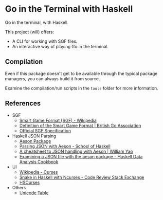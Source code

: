 # Go in the Terminal with Haskell

Go in the terminal, with Haskell.

This project (will) offers:

- A CLI for working with SGF files.
- An interactive way of playing Go in the terminal.

## Compilation

Even if this package doesn't get to be available through the typical package managers, you can always build it from source.

Examine the compilation/run scripts in the `tools` folder for more information.

## References

- SGF
    - [Smart Game Format (SGF) - Wikipedia][wikipedia_sgf]
    - [Definition of the Smart Game Format | British Go Association][british_sgf]
    - [Official SGF Specification][red_bean_sgf]
- Haskell JSON Parsing
    - [Aeson Package](https://hackage.haskell.org/package/aeson-1.5.6.0/docs/Data-Aeson.html#v:FromJSONKeyTextParser)
    - [Parsing JSON with Aeson - School of Haskell](https://www.schoolofhaskell.com/school/starting-with-haskell/libraries-and-frameworks/text-manipulation/json)
    - [A cheatsheet to JSON handling with Aeson | William Yao](https://williamyaoh.com/posts/2019-10-19-a-cheatsheet-to-json-handling.html)
    - [Examining a JSON file with the aeson package - Haskell Data Analysis Cookbook](https://subscription.packtpub.com/book/big_data_and_business_intelligence/9781783286331/1/ch01lvl1sec13/examining-a-json-file-with-the-aeson-package)
- UI
	- [Wikipedia - Curses](https://en.wikipedia.org/wiki/Curses_(programming_library))
	- [Snake in Haskell with Ncurses - Code Review Stack Exchange](https://codereview.stackexchange.com/questions/189397/snake-in-haskell-with-ncurses)
	- [HSCurses](https://hackage.haskell.org/package/hscurses-1.4.2.0/docs/UI-HSCurses-Curses.html)
- Others
    - [Unicode Table][unicode_table]

[british_sgf]: http://www.britgo.org/tech/sgfspec.html
[red_bean_sgf]: https://www.red-bean.com/sgf/
[unicode_table]: https://unicode-table.com/en/#25CB
[wikipedia_sgf]: https://en.wikipedia.org/wiki/Smart_Game_Format
